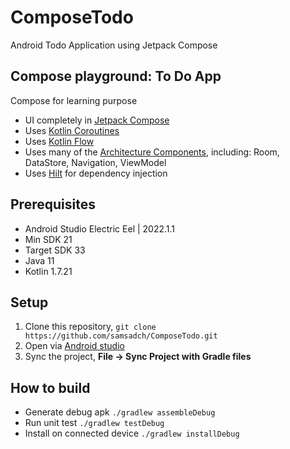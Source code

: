 # ComposeTodo
Android Todo Application using Jetpack Compose


## Compose playground: To Do App


Compose for learning purpose

* UI completely in [Jetpack Compose](https://developer.android.com/jetpack/compose)
* Uses [Kotlin Coroutines](https://kotlinlang.org/docs/reference/coroutines/coroutines-guide.html)
* Uses [Kotlin Flow](https://kotlinlang.org/docs/flow.html)
* Uses many of the [Architecture Components](https://developer.android.com/topic/libraries/architecture/), including: Room, DataStore, Navigation, ViewModel
* Uses [Hilt](https://dagger.dev/hilt/) for dependency injection

## Prerequisites

* Android Studio Electric Eel | 2022.1.1
* Min SDK 21
* Target SDK 33
* Java 11
* Kotlin 1.7.21

## Setup

1. Clone this repository, `git clone https://github.com/samsadch/ComposeTodo.git`
2. Open via [Android studio](https://developer.android.com/studio)
3. Sync the project, **File -> Sync Project with Gradle files**

## How to build

* Generate debug apk `./gradlew assembleDebug`
* Run unit test `./gradlew testDebug`
* Install on connected device `./gradlew installDebug`
